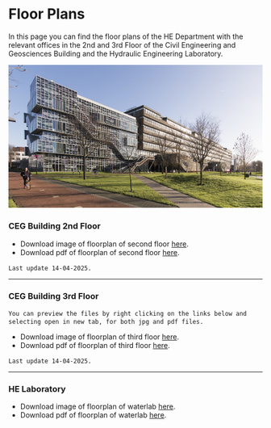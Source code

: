 <!-- <style>
.zoom {
  transition: transform .2s; /* Animation */
  width: 100%;
  height: auto;
  cursor: pointer; /* Set cursor to pointer by default */
  display: block; /* Center image */
  margin: auto;
}

.zoomed-in {
  transform: scale(1.75); /* Zoom in by 1.75x */
  cursor: url('https://upload.wikimedia.org/wikipedia/commons/0/0b/Magnifying_glass_icon.svg'), auto; /* Change cursor to magnifying glass */
}
</style>

<script>
document.addEventListener('DOMContentLoaded', function() {
  const images = document.querySelectorAll('.zoom');
  
  images.forEach(img => {
    img.addEventListener('click', () => {
      img.classList.toggle('zoomed-in');
    });
  });
});
</script> -->

# Floor Plans

In this page you can find the floor plans of the HE Department with the relevant offices in the 2nd and 3rd Floor of the Civil Engineering and Geosciences Building and the Hydraulic Engineering Laboratory.

![CiTG building](./Appendices/citg_building.jpg)


### CEG Building 2nd Floor

- Download image of floorplan of second floor [here](./Appendices/3_floorplans_HE_06062025.jpg).
- Download pdf of floorplan of second floor [here](./Appendices/2_floor_plan_06062025.pdf).
```{note}
Last update 14-04-2025.
```
_________________________________________________________________________

### CEG Building 3rd Floor

```{note}
You can preview the files by right clicking on the links below and selecting open in new tab, for both jpg and pdf files.
```

- Download image of floorplan of third floor [here](./Appendices/3_floorplans_HE_06062025.jpg).
- Download pdf of floorplan of third floor [here](./Appendices/3_floor%20plan_06062025.pdf).
```{note}
Last update 14-04-2025.
```
_________________________________________________________________________

  
### HE Laboratory

- Download image of floorplan of waterlab [here](./Appendices/wlab_march_2025.jpg).
- Download pdf of floorplan of waterlab [here](./Appendices/wlab_march_2.pdf).



[def]: /book/figures/citg_building.jpg